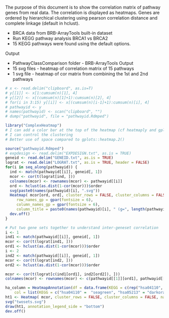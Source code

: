 The purpose of this document is to show the correlation matrix of pathway genes from real data. The correlation is displayed as heatmaps. Genes are ordered by hierarchical clustering using pearson correlation distance and complete linkage (default in hclust).

*  BRCA data from BRB-ArrayTools built-in dataset
*  Run KEGG pathway analysis BRCA1 vs BRCA2
*  15 KEGG pathways were found using the default options.

Output

*  PathwayClassComparison folder - BRB-ArrayTools Output
*  15 svg files - heatmap of correlation matrix of 15 pathways
*  1 svg file - heatmap of cor matrix from combining the 1st and 2nd pathways

```R
# x <- read.delim("clipboard", as.is=T)
# y[[1]] <- x[1:cumsum(n)[1], 4]
# y[[2]] <- x[(cumsum(n)[1]+1):cumsum(n)[2], 4]
# for(i in 3:15) y[[i]] <- x[(cumsum(n)[i-1]+1):cumsum(n)[i], 4]
# pathwayid <- y
# names(pathwayid) <- scan("clipboard", "")
# dump("pathwayid", file = "pathwayid.Rdmped")

library("ComplexHeatmap")
# I can add a color bar at the top of the heatmap (cf heatmaply and gplots)
# I can control the clustering
# Better use of space compared to gplots::heatmap.2()

source("pathwayid.Rdmped")
# expdesign <- read.delim("EXPDESIGN.txt", as.is = TRUE)
geneid <- read.delim("GENEID.txt", as.is = TRUE)
lograt <- read.delim("LOGRAT.txt", as.is = TRUE, header = FALSE)
for(i in seq_along(pathwayid)) {
  ind <- match(pathwayid[[i]], geneid[, 1])
  mcor <- cor(t(lograt[ind, ]))
  colnames(mcor) <- rownames(mcor) <- pathwayid[[i]]
  ord <- hclust(as.dist(1-cor(mcor)))$order
  svg(paste0(names(pathwayid)[i], ".svg"))
  Heatmap( mcor[ord, ord], cluster_rows = FALSE, cluster_columns = FALSE,
     row_names_gp = gpar(fontsize = 6),
     column_names_gp = gpar(fontsize = 6),
     column_title = paste0(names(pathwayid)[i], " (g=", length(pathwayid[[i]]), ")"), name = "value")  
  dev.off()
}

# Put two gene sets together to understand inter-geneset correlation
i <- 1
ind1 <- match(pathwayid[[i]], geneid[, 1])
mcor <- cor(t(lograt[ind1, ]))
ord1 <- hclust(as.dist(1-cor(mcor)))$order
i <- 2
ind2 <- match(pathwayid[[i]], geneid[, 1])
mcor <- cor(t(lograt[ind2, ]))
ord2 <- hclust(as.dist(1-cor(mcor)))$order

mcor <- cor(t(lograt[c(ind1[ord1], ind2[ord2]), ]))
colnames(mcor) <- rownames(mcor) <- c(pathwayid[[1]][ord1], pathwayid[[2]][ord2])

ha_column = HeatmapAnnotation(df = data.frame(KEGG = c(rep("hsa04110", 40), rep("hsa05213", 24))),
    col = list(KEGG = c("hsa04110" =  "seagreen", "hsa05213" = "darkorange")))
ht1 <- Heatmap( mcor, cluster_rows = FALSE, cluster_columns = FALSE, name = "value", top_annotation = ha_column, row_names_gp = gpar(fontsize = 6), column_names_gp = gpar(fontsize = 6))
svg("twosets.svg")
draw(ht1, annotation_legend_side = "bottom")
dev.off()
```
